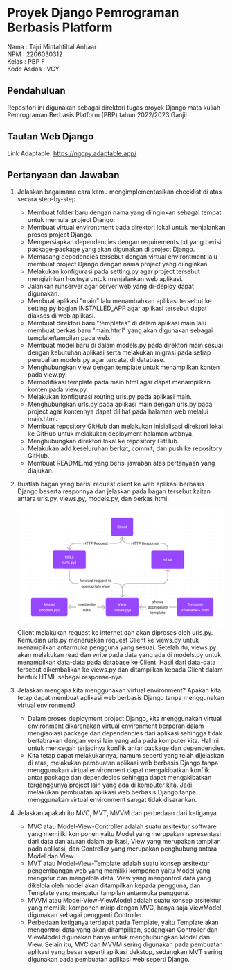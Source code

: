 # Proyek Django Pemrograman Berbasis Platform
Nama        : Tajri Mintahtihal Anhaar\
NPM         : 2206030312\
Kelas       : PBP F\
Kode Asdos  : VCY

## Pendahuluan
Repositori ini digunakan sebagai direktori tugas proyek Django mata kuliah Pemrograman Berbasis Platform (PBP) tahun 2022/2023 Ganjil

## Tautan Web Django
Link Adaptable: https://ngopy.adaptable.app/

## Pertanyaan dan Jawaban
1. Jelaskan bagaimana cara kamu mengimplementasikan checklist di atas secara step-by-step.
    - Membuat folder baru dengan nama yang diinginkan sebagai tempat untuk memulai project Django.
    - Membuat virtual environtment pada direktori lokal untuk menjalankan proses project Django.
    - Mempersiapkan dependencies dengan requirements.txt yang berisi package-package yang akan digunakan di project Django.
    - Memasang depedencies tersebut dengan virtual environtment lalu membuat project Django dengan nama project yang diinginkan.
    - Melakukan konfigurasi pada setting.py agar project tersebut mengizinkan hostnya untuk menjalankan web aplikasi.
    - Jalankan runserver agar server web yang di-deploy dapat digunakan.
    - Membuat aplikasi "main" lalu menambahkan aplikasi tersebut ke setting.py bagian INSTALLED_APP agar aplikasi tersebut dapat diakses di web aplikasi.
    - Membuat direktori baru "templates" di dalam aplikasi main lalu membuat berkas baru "main.html" yang akan digunakan sebagai template/tampilan pada web.
    - Membuat model baru di dalam models.py pada direktori main sesuai dengan kebutuhan aplikasi serta melakukan migrasi pada setiap perubahan models.py agar tercatat di database.
    - Menghubungkan view dengan template untuk menampilkan konten pada view.py.
    - Memodifikasi template pada main.html agar dapat menampilkan konten pada view.py.
    - Melakukan konfigurasi routing urls.py pada aplikasi main.
    - Menghubungkan urls.py pada aplikasi main dengan urls.py pada project agar kontennya dapat dilihat pada halaman web melalui main.html.
    - Membuat repository GitHub dan melakukan inisialisasi direktori lokal ke GitHub untuk melakukan deployment halaman webnya.
    - Menghubungkan direktori lokal ke repository GitHub.
    - Melakukan add keseluruhan berkat, commit, dan push ke repository GitHub.
    - Membuat README.md yang berisi jawaban atas pertanyaan yang diajukan.

2. Buatlah bagan yang berisi request client ke web aplikasi berbasis Django beserta responnya dan jelaskan pada bagan tersebut kaitan antara urls.py, views.py, models.py, dan berkas html.

    ![alt text](/images/bagan.png)
    Client melakukan request ke internet dan akan diproses oleh urls.py. Kemudian urls.py meneruskan request Client ke views.py untuk menampilkan antarmuka pengguna yang sesuai. Setelah itu, views.py akan melakukan read dan write pada data yang ada di models.py untuk menampilkan data-data pada database ke Client. Hasil dari data-data tersebut dikembalikan ke views.py dan ditampilkan kepada Client dalam bentuk HTML sebagai response-nya.


3. Jelaskan mengapa kita menggunakan virtual environment? Apakah kita tetap dapat membuat aplikasi web berbasis Django tanpa menggunakan virtual environment?
    - Dalam proses deployment project Django, kita menggunakan virtual environment dikarenakan virtual environment berperan dalam mengisolasi package dan dependencies dari aplikasi sehingga tidak bertabrakan dengan versi lain yang ada pada komputer kita. Hal ini untuk mencegah terjadinya konflik antar package dan dependencies.
    - Kita tetap dapat melakukannya, namum seperti yang telah dijelaskan di atas, melakukan pembuatan aplikasi web berbasis Django tanpa menggunakan virtual environment dapat mengakibatkan konflik antar package dan dependecies sehingga dapat mengakibatkan terganggunya project lain yang ada di komputer kita. Jadi, melakukan pembuatan aplikasi web berbasis Django tanpa menggunakan virtual environment sangat tidak disarankan.

4. Jelaskan apakah itu MVC, MVT, MVVM dan perbedaan dari ketiganya.
    - MVC atau Model-View-Controller adalah suatu arsitektur software yang memiliki komponen yaitu Model yang merupakan representasi dari data dan aturan dalam aplikasi, View yang merupakan tampilan pada aplikasi, dan Controller yang merupakan penghubung antara Model dan View.
    - MVT atau Model-View-Template adalah suatu konsep arsitektur pengembangan web yang memiliki komponen yaitu Model yang mengatur dan mengelola data, View yang mengontrol data yang dikelola oleh model akan ditampilkan kepada pengguna, dan Template yang mengatur tampilan antarmuka pengguna.
    - MVVM atau Model-View-ViewModel adalah suatu konsep arsitektur yang memiliki komponen mirip dengan MVC, hanya saja ViewModel digunakan sebagai pengganti Controller.
    - Perbedaan ketiganya terdapat pada Template, yaitu Template akan mengontrol data yang akan ditampilkan, sedangkan Controller dan VIewModel digunakan hanya untuk menghubungkan Model dan View. Selain itu, MVC dan MVVM sering digunakan pada pembuatan aplikasi yang besar seperti aplikasi dekstop, sedangkan MVT sering digunakan pada pembuatan aplikasi web seperti Django.
    